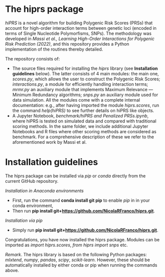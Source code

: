 # The hiprs package
*hiPRS* is a novel algorithm for building Polygenic Risk Scores (PRSs) that account for high-order interaction terms between genetic loci (encoded in terms of Single Nucleotide Polymorfisms, SNPs). The methodology was developed in *Massi et al., Learning High-Order Interactions for Polygenic Risk Prediction (2022)*, and this repository provides a Python implementation of the routines thereby detailed.

The repository consists of:
- The source files required for installing the *hiprs* library (see **Installation guidelines** below). The latter consists of 4 main modules: the main one, *scores.py*, which allows the user to construct the Polygenic Risk Scores; *interactions.py*, a module for efficiently handling interaction terms; *mrmr.py* an auxiliary module that implements Maximum Relevance — Minimum Redundancy algorithms; *snps.py* an auxiliary module used for data simulation. All the modules come with a complete internal documentation: e.g., after having imported the module *hiprs.scores*, run the command *help(hiPRS)* to see further details on hiPRS like objects.
- A Jupyter Notebook, *benchmark/hiPRS and Penalized PRSs.ipynb*, where hiPRS is tested on simulated data and compared with traditional scoring methods. In the same folder, we include additional Jupyter Notebooks and R files where other scoring methods are considered as benchmark. For a comprehensive description of these we refer to the aforementioned work by Massi et al.


# Installation guidelines
The hiprs package can be installed via *pip* or *conda* directly from the current GitHub repository.

*Installation in Anaconda environments*
- First, run the command **conda install git pip** to enable *pip* in in your conda environment,
- Then run **pip install git+https://github.com/NicolaRFranco/hiprs.git**.

*Installation via pip*
- Simply run **pip install git+https://github.com/NicolaRFranco/hiprs.git**.

Congratulations, you have now installed the hiprs package. Modules can be imported as *import hiprs.scores*, *from hiprs import snps* etc.

*Remark*. The hiprs library is based on the following Python packages: *mlxtend*, *numpy*, *pandas*, *scipy*, *scikit-learn*. However, these should be automatically installed by either conda or pip when running the commands above.
